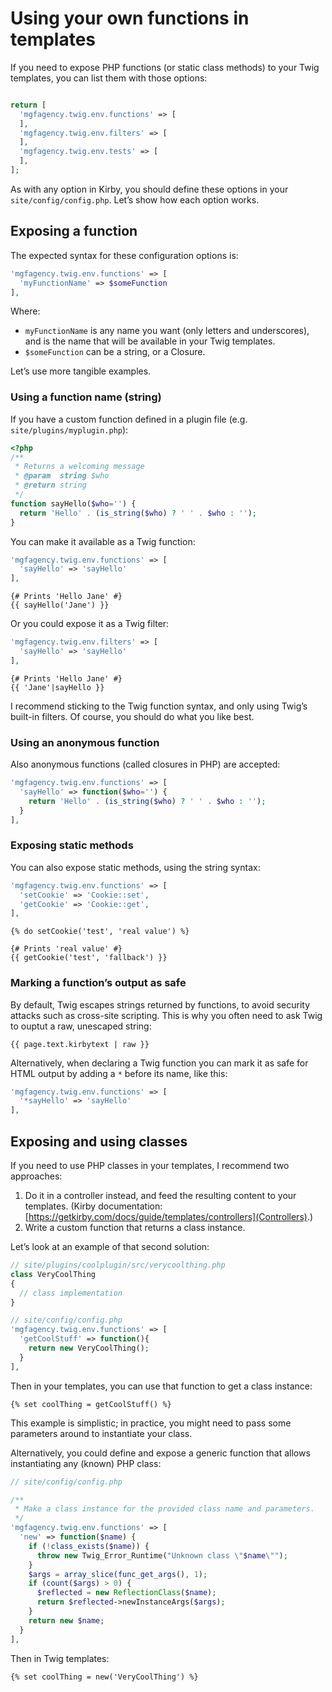 # Using your own functions in templates

If you need to expose PHP functions (or static class methods) to your Twig templates, you can list them with those options:

```php

return [
  'mgfagency.twig.env.functions' => [
  ],
  'mgfagency.twig.env.filters' => [
  ],
  'mgfagency.twig.env.tests' => [
  ],
];
```

As with any option in Kirby, you should define these options in your `site/config/config.php`. Let’s show how each option works.

## Exposing a function

The expected syntax for these configuration options is:

```php
'mgfagency.twig.env.functions' => [
  'myFunctionName' => $someFunction
],
```

Where:

-   `myFunctionName` is any name you want (only letters and underscores), and is the name that will be available in your Twig templates.
-   `$someFunction` can be a string, or a Closure.

Let’s use more tangible examples.

### Using a function name (string)

If you have a custom function defined in a plugin file (e.g. `site/plugins/myplugin.php`):

```php
<?php
/**
 * Returns a welcoming message
 * @param  string $who
 * @return string
 */
function sayHello($who='') {
  return 'Hello' . (is_string($who) ? ' ' . $who : '');
}
```

You can make it available as a Twig function:

```php
'mgfagency.twig.env.functions' => [
  'sayHello' => 'sayHello'
],
```

```twig
{# Prints 'Hello Jane' #}
{{ sayHello('Jane') }}
```

Or you could expose it as a Twig filter:

```php
'mgfagency.twig.env.filters' => [
  'sayHello' => 'sayHello'
],
```

```twig
{# Prints 'Hello Jane' #}
{{ 'Jane'|sayHello }}
```

I recommend sticking to the Twig function syntax, and only using Twig’s built-in filters. Of course, you should do what you like best.

### Using an anonymous function

Also anonymous functions (called closures in PHP) are accepted:

```php
'mgfagency.twig.env.functions' => [
  'sayHello' => function($who='') {
    return 'Hello' . (is_string($who) ? ' ' . $who : '');
  }
],
```

### Exposing static methods

You can also expose static methods, using the string syntax:

```php
'mgfagency.twig.env.functions' => [
  'setCookie' => 'Cookie::set',
  'getCookie' => 'Cookie::get',
],
```

```twig
{% do setCookie('test', 'real value') %}

{# Prints 'real value' #}
{{ getCookie('test', 'fallback') }}
```

### Marking a function’s output as safe

By default, Twig escapes strings returned by functions, to avoid security attacks such as cross-site scripting. This is why you often need to ask Twig to ouptut a raw, unescaped string:

```twig
{{ page.text.kirbytext | raw }}
```

Alternatively, when declaring a Twig function you can mark it as safe for HTML output by adding a `*` before its name, like this:

```php
'mgfagency.twig.env.functions' => [
  '*sayHello' => 'sayHello'
],
```


## Exposing and using classes

If you need to use PHP classes in your templates, I recommend two approaches:

1. Do it in a controller instead, and feed the resulting content to your templates. (Kirby documentation: [https://getkirby.com/docs/guide/templates/controllers](Controllers).)
2. Write a custom function that returns a class instance.

Let’s look at an example of that second solution:

```php
// site/plugins/coolplugin/src/verycoolthing.php
class VeryCoolThing
{
  // class implementation
}

// site/config/config.php
'mgfagency.twig.env.functions' => [
  'getCoolStuff' => function(){
    return new VeryCoolThing();
  }
],
```

Then in your templates, you can use that function to get a class instance:

```twig
{% set coolThing = getCoolStuff() %}
```

This example is simplistic; in practice, you might need to pass some parameters around to instantiate your class.

Alternatively, you could define and expose a generic function that allows instantiating any (known) PHP class:

```php
// site/config/config.php

/**
 * Make a class instance for the provided class name and parameters.
 */
'mgfagency.twig.env.functions' => [
  'new' => function($name) {
    if (!class_exists($name)) {
      throw new Twig_Error_Runtime("Unknown class \"$name\"");
    }
    $args = array_slice(func_get_args(), 1);
    if (count($args) > 0) {
      $reflected = new ReflectionClass($name);
      return $reflected->newInstanceArgs($args);
    }
    return new $name;
  }
],
```

Then in Twig templates:

```twig
{% set coolThing = new('VeryCoolThing') %}
```
